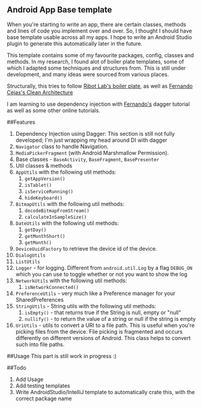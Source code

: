 ## Android App Base template
When you're starting to write  an app, there are certain classes, methods and lines of code you
implement over and over. So, I thought I should have base template usable across all my apps.
I hope to write an Android Studio plugin to generate this automatically later in the future.

This template contains some of my favourite packages, config, classes and  methods.
In my research, I found alot of boiler plate templates, some of which I adapted some techniques
and structures from. This is still under development, and many ideas were sourced from various places.

Structurally, this tries to follow [Ribot Lab's boiler plate](https://github.com/ribot/android-boilerplate),
as well as [Fernando Cejas's Clean Architecture](https://github.com/android10/Android-CleanArchitecture)

I am learning to use dependency injection with [Fernando's](http://fernandocejas.com/2015/04/11/tasting-dagger-2-on-android/)
dagger tutorial as well as some other online tutorials.

##Features

1. Dependency Injection using Dagger: This section is still not fully developed;
I'm just wrapping my head around DI with dagger
2. `Navigator` class to handle Navigation.
3. `MediaPickerFragment` (with Android Marshmallow Permission).
4. Base classes - `BaseActivity`, `BaseFragment`, `BasePresenter`
6. Util classes & methods
  1. `AppUtils` with the following util methods:
        1. `getAppVersion()`
        2. `isTablet()`
        3. `isServiceRunning()`
        4. `hideKeyboard()`
  2. `BitmapUtils` with the following util methods:
        1. `decodeBitmapFromStream()`
        2. `calculateInSampleSize()`
  3. `DateUtils` with the following util methods:
        1. `getDay()`
        2. `getMonthShort()`
        3. `getMonth()`
  4. `DeviceUuidFactory` to retrieve the device id of the device.
  5. `DialogUtils`
  6. `ListUtils`
  7. `Logger` - for logging. Different from `android.util.Log` by a flag `DEBUG_ON` which you can use to toggle whether or not you want to show the log
  8. `NetworkUtils` with the following util methods:
        1. `isNetworkConnected()`
  9. `PreferenceUtils` - very much like a Preference manager for your SharedPreferences
  10. `StringUtils` - String utils with the following util methods:
        1. `isEmpty()` - that returns true if the String is null, empty or "null"
        2. `nullify()` - to return the value of a string or null if the string is empty
  11. `UriUtils` - utils to convert a URI to a file path. This is useful when you're picking files from the device.
  File picking is fragmented and occurs differently on different versions of Android.
  This class helps to convert such into file paths.

##Usage
This part is still work in progress :)

##Todo
1. Add Usage
2. Add testing templates
3. Write AndroidStudio/IntelliJ template to automatically crate this, with the correct package name
